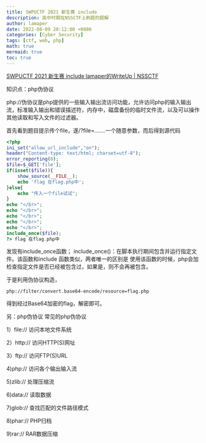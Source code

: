 ```yaml
---
title: SWPUCTF 2021 新生赛 include
description: 高中时期在NSSCTF上刷题的题解
author: lamaper
date: 2022-08-09 20:12:00 +0800
categories: [Cyber Security]
tags: [ctf, web, php]
math: true
mermaid: true
toc: true
---
```


[SWPUCTF 2021 新生赛 include lamaper的WriteUp | NSSCTF](https://www.nssctf.cn/note/set/373)

知识点：php伪协议

php://伪协议是php提供的一些输入输出流访问功能，允许访问php的输入输出流，标准输入输出和错误描述符，内存中，磁盘备份的临时文件流，以及可以操作其他读取和写入文件的过滤器。

首先看到题目提示传个file，遂/?file=.......一个随意参数，而后得到源代码
```php
<?php
ini_set("allow_url_include","on");
header("Content-type: text/html; charset=utf-8");
error_reporting(0);
$file=$_GET['file'];
if(isset($file)){
    show_source(__FILE__);
    echo 'flag 在flag.php中';
}else{
    echo "传入一个file试试";
}
echo "</br>";
echo "</br>";
echo "</br>";
echo "</br>";
echo "</br>";
include_once($file);
?> flag 在flag.php中
```
发现有include_once函数；
include_once()：在脚本执行期间包含并运行指定文件。该函数和include 函数类似，两者唯一的区别是 使用该函数的时候，php会加检查指定文件是否已经被包含过，如果是，则不会再被包含。

于是利用伪协议构造，
```
php://filter/convert.base64-encode/resource=flag.php
```
得到经过Base64加密的flag，解密即可。

另：php伪协议
常见的php伪协议

1）file://     访问本地文件系统

2）http://   访问HTTP(S)网址

3）ftp://      访问FTP(S)URL

4)php://      访问各个输出输入流

5)zlib://       处理压缩流

6)data://     读取数据

7)glob://      查找匹配的文件路径模式

8)phar://      PHP归档

9)rar://         RAR数据压缩